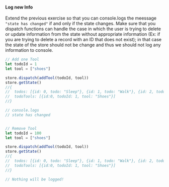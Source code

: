 #### Log new Info

Extend the previous exercise so that you can console.logs the meessage ```"state has changed"``` if and only if the state changes. Make sure that you dispatch functions can handle the case in which the user is trying to delete or update information from the state without appropriate information (Ex: if you are trying to delete a record with an ID that does not exist); in that case the state of the store should not be change and thus we should not log any information to console.


```jsx
// Add one Tool
let todoId = 1
let tool = ["shoes"]

store.dispatch(addTool(todoId, tool))
store.getState()
//{
//  todos: [{id: 0, todo: "Sleep"}, {id: 1, todo: "Walk"}, {id: 2, todo: "Study"}, {id: 3, todo: "Eat"}],
//  todoTools: [{id:0, todoId: 1, tool: "Shoes"}]
//}

// console.logs
// state has changed


// Remove Tool
let todoId = 100
let tool = ["shoes"]

store.dispatch(addTool(todoId, tool))
store.getState()
//{
//  todos: [{id: 0, todo: "Sleep"}, {id: 1, todo: "Walk"}, {id: 2, todo: "Study"}, {id: 3, todo: "Eat"}],
//  todoTools: [{id:0, todoId: 1, tool: "Shoes"}]
//}

// Nothing will be logged!
```